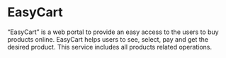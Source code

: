 # EasyCart
“EasyCart” is a web portal to provide an easy access to the users to buy products online. EasyCart helps users to see, select, pay and get the desired product. This service includes all products related operations.
